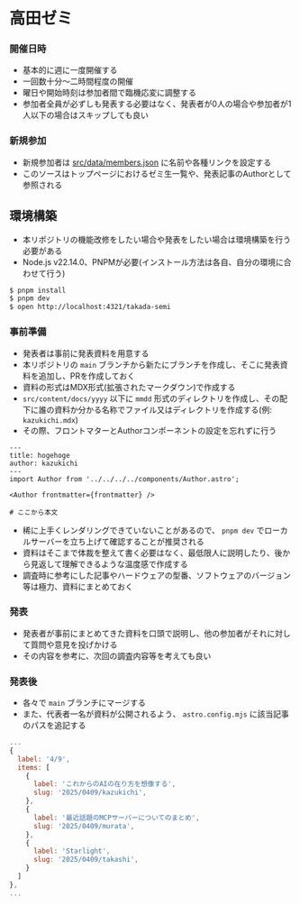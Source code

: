 # 高田ゼミ

### 開催日時

- 基本的に週に一度開催する
- 一回数十分〜二時間程度の開催
- 曜日や開始時刻は参加者間で臨機応変に調整する
- 参加者全員が必ずしも発表する必要はなく、発表者が0人の場合や参加者が1人以下の場合はスキップしても良い

### 新規参加

- 新規参加者は [src/data/members.json](https://github.com/uyupun/takada-semi/blob/main/src/data/members.json) に名前や各種リンクを設定する
- このソースはトップページにおけるゼミ生一覧や、発表記事のAuthorとして参照される

## 環境構築

- 本リポジトリの機能改修をしたい場合や発表をしたい場合は環境構築を行う必要がある
- Node.js v22.14.0、PNPMが必要(インストール方法は各自、自分の環境に合わせて行う)

```bash
$ pnpm install
$ pnpm dev
$ open http://localhost:4321/takada-semi
```

### 事前準備

- 発表者は事前に発表資料を用意する
- 本リポジトリの `main` ブランチから新たにブランチを作成し、そこに発表資料を追加し、PRを作成しておく
- 資料の形式はMDX形式(拡張されたマークダウン)で作成する
- `src/content/docs/yyyy` 以下に `mmdd` 形式のディレクトリを作成し、その配下に誰の資料か分かる名称でファイル又はディレクトリを作成する(例: `kazukichi.mdx`)
- その際、フロントマターとAuthorコンポーネントの設定を忘れずに行う

```mdx
---
title: hogehoge
author: kazukichi
---
import Author from '../../../../components/Author.astro';

<Author frontmatter={frontmatter} />

# ここから本文
```

- 稀に上手くレンダリングできていないことがあるので、 `pnpm dev` でローカルサーバーを立ち上げて確認することが推奨される
- 資料はそこまで体裁を整えて書く必要はなく、最低限人に説明したり、後から見返して理解できるような温度感で作成する
- 調査時に参考にした記事やハードウェアの型番、ソフトウェアのバージョン等は極力、資料にまとめておく

### 発表

- 発表者が事前にまとめてきた資料を口頭で説明し、他の参加者がそれに対して質問や意見を投げかける
- その内容を参考に、次回の調査内容等を考えても良い

### 発表後

- 各々で `main` ブランチにマージする
- また、代表者一名が資料が公開されるよう、 `astro.config.mjs` に該当記事のパスを追記する

```js
...
{
  label: '4/9',
  items: [
    {
      label: 'これからのAIの在り方を想像する',
      slug: '2025/0409/kazukichi',
    },
    {
      label: '最近話題のMCPサーバーについてのまとめ',
      slug: '2025/0409/murata',
    },
    {
      label: 'Starlight',
      slug: '2025/0409/takashi',
    }
  ]
},
...
```
